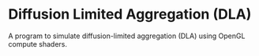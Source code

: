 # Diffusion Limited Aggregation (DLA)

A program to simulate diffusion-limited aggregation (DLA) using OpenGL 
compute shaders.